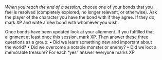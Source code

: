 *When you reach the end of a session*, choose one of your bonds that you feel is resolved (completely explored, no longer relevant, or otherwise). Ask the player of the character you have the bond with if they agree. If they do, mark XP and write a new bond with whomever you wish. 

Once bonds have been updated look at your alignment. If you fulfilled that alignment at least once this session, mark XP. Then answer these three questions as a group:
• Did we learn something new and important about the world? 
• Did we overcome a notable monster or enemy? 
• Did we loot a memorable treasure? 
For each “yes” answer everyone marks XP